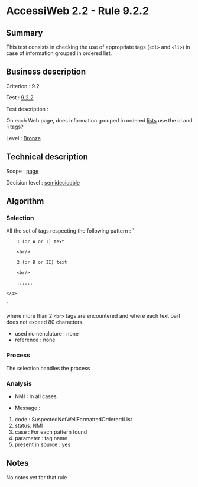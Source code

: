 # AccessiWeb 2.2 - Rule 9.2.2

## Summary

This test consists in checking the use of appropriate tags (`<ol>` and `<li>`) in case of information grouped in ordered list.

## Business description

Criterion : 9.2

Test : [9.2.2](http://www.accessiweb.org/index.php/accessiweb-22-english-version.html#test-9-2-2)

Test description :

On each Web page, does information grouped in ordered [lists](http://www.accessiweb.org/index.php/glossary-76.html#mListes) use the ol and li tags?

Level : [Bronze](/en/category/rules-design/accessiweb-11/level/bronze)

## Technical description

Scope : [page](/en/category/rules-design/accessiweb-11/scope/page)

Decision level :
[semidecidable](/en/category/rules-design/accessiweb-11/decision-level/semidecidable)

## Algorithm

### Selection

All the set of tags respecting the following pattern :
`
    <p>

        1 (or A or I) text 

        <br/>

        2 (or B or II) text 

        <br/>

        ......

    </p>
`

where more than 2 `<br>` tags are encountered and where each text part does not exceed 80 characters.

-   used nomenclature : none
-   reference : none

### Process

The selection handles the process

### Analysis

-   NMI : In all cases

-   Message :

1.  code : SuspectedNotWellFormattedOrdererdList
2.  status: NMI
3.  case : For each pattern found
4.  parameter : tag name
5.  present in source : yes

## Notes

No notes yet for that rule
